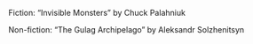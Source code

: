  Fiction: “Invisible Monsters” by Chuck Palahniuk

Non-fiction: “The Gulag Archipelago” by Aleksandr Solzhenitsyn 